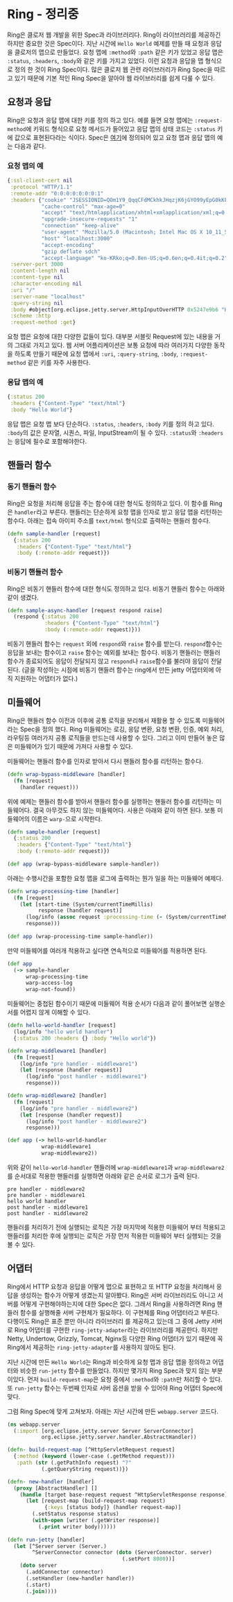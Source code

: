 # Ring - 정리중

Ring은 클로저 웹 개발을 위한 Spec과 라이브러리다. Ring이 라이브러리를 제공하긴 하지만 중요한 것은 Spec이다. 지난 시간에 `Hello World` 예제를 만들 때 요청과 응답을 클로저의 맵으로 만들었다. 요청 맵에 `:method`와 `:path` 같은 키가 있었고 응답 맵은 `:status`, `:headers`, `:body`와 같은 키를 가지고 있었다. 이런 요청과 응답을 맵 형식으로 정의 한 것이 Ring Spec이다. 많은 클로저 웹 관련 라이브러리가 Ring Spec을 따르고 있기 때문에 기본 적인 Ring Spec을 알아야 웹 라이브러리를 쉽게 다룰 수 있다.

## 요청과 응답

Ring은 요청과 응답 맵에 대한 키를 정의 하고 있다. 예를 들면 요청 맵에는 `:request-method`에 키워드 형식으로 요청 메서드가 들어있고 응답 맵의 상태 코드는 `:status` 키에 값으로 표현된다라는 식이다. Spec은 [여기](https://github.com/ring-clojure/ring/blob/master/SPEC)에 정의되어 있고 요청 맵과 응답 맵의 예는 다음과 같다.

### 요청 맵의 예
```clojure
{:ssl-client-cert nil
 :protocol "HTTP/1.1"
 :remote-addr "0:0:0:0:0:0:0:1"
 :headers {"cookie" "JSESSIONID=QOm1Y9_QqqCFdMCkhkJHqzjK6jGYO99yEpG0kKFF; XSRF-TOKEN=Jd3xsCJYWB; ring-session=3feda23c-c493-4365-b7c6-821350460a34"
           "cache-control" "max-age=0"
           "accept" "text/htmlapplication/xhtml+xmlapplication/xml;q=0.9image/webp*/*;q=0.8"
           "upgrade-insecure-requests" "1"
           "connection" "keep-alive"
           "user-agent" "Mozilla/5.0 (Macintosh; Intel Mac OS X 10_11_5) AppleWebKit/537.36 (KHTML like Gecko) Chrome/51.0.2704.103 Safari/537.36"
           "host" "localhost:3000"
           "accept-encoding"
           "gzip deflate sdch"
           "accept-language" "ko-KRko;q=0.8en-US;q=0.6en;q=0.4it;q=0.2"}
 :server-port 3000
 :content-length nil
 :content-type nil
 :character-encoding nil
 :uri "/"
 :server-name "localhost"
 :query-string nil
 :body #object[org.eclipse.jetty.server.HttpInputOverHTTP 0x5247e9b6 "HttpInputOverHTTP@5247e9b6"]
 :scheme :http
 :request-method :get}
```

요청 맵은 요청에 대한 다양한 값들이 있다. 대부분 서블릿 Request에 있는 내용을 거의 그대로 가지고 있다. 웹 서버 어플리케이션은 보통 요청에 따라 여러가지 다양한 동작을 하도록 만들기 때문에 요청 맵에서 `:uri`, `:query-string`, `:body`, `:request-method` 같은 키를 자주 사용한다.

### 응답 맵의 예
```clojure
{:status 200
 :headers {"Content-Type" "text/html"}
 :body "Hello World"}
```

응답 맵은 요청 맵 보다 단순하다. `:status`, `:headers`, `:body` 키를 정의 하고 있다. `:body`의 값은 문자열, 시퀀스, 파일, InputStream이 될 수 있다. `:status`와 `:headers`는 응답에 필수로 포함해야한다.

## 핸들러 함수

### 동기 핸들러 함수

Ring은 요청을 처리해 응답을 주는 함수에 대한 형식도 정의하고 있다. 이 함수를 Ring은 `handler`라고 부른다. 핸들러는 단순하게 요청 맵을 인자로 받고 응답 맵을 리턴하는 함수다. 아래는 접속 아이피 주소를 `text/html` 형식으로 출력하는 핸들러 함수다.

```clojure
(defn sample-handler [request]
  {:status 200
   :headers {"Content-Type" "text/html"}
   :body (:remote-addr request)})
```

### 비동기 핸들러 함수

Ring은 비동기 핸들러 함수에 대한 형식도 정의하고 있다. 비동기 핸들러 함수는 아래와 같이 생겼다.

```clojure
(defn sample-async-handler [request respond raise]
  (respond {:status 200
            :headers {"Content-Type" "text/html"}
            :body (:remote-addr request)}))
```

비동기 핸들러 함수는 `request` 외에 `respond`와 `raise` 함수를 받는다. `respond`함수는 응답을 보내는 함수이고 `raise` 함수는 예외를 보내는 함수다. 비동기 핸들러는 핸들러 함수가 종료되어도 응답이 전달되지 않고 `respond`나 `raise`함수를 불러야 응답이 전달된다. (글을 작성하는 시점에 비동기 핸들러 함수는 ring에서 만든 jetty 어댑터외에 아직 지원하는 어댑터가 없다.)

## 미들웨어

Ring은 핸들러 함수 이전과 이후에 공통 로직을 분리해서 재활용 할 수 있도록 미들웨어라는 Spec을 정의 했다. Ring 미들웨어는 로깅, 응답 변환, 요청 변환, 인증, 예외 처리, 라우팅등 여러가지 공통 로직들을 만드는데 사용할 수 있다. 그리고 이미 만들어 놓은 많은 미들웨어가 있기 때문에 가져다 사용할 수 있다.

미들웨어는 핸들러 함수를 인자로 받아서 다시 핸들러 함수를 리턴하는 함수다.

```clojure
(defn wrap-bypass-middleware [handler]
  (fn [request]
    (handler request)))
```

위에 예제는 핸들러 함수를 받아서 핸들러 함수를 실행하는 핸들러 함수를 리턴하는 미들웨어다. 결국 아무것도 하지 않는 미들웨어다.
사용은 아래와 같이 하면 된다. 보통 미들웨어의 이름은 `warp-`으로 시작한다.

```clojure
(defn sample-handler [request]
  {:status 200
   :headers {"Content-Type" "text/html"}
   :body (:remote-addr request)})
   
(def app (wrap-bypass-middleware sample-handler))
```

아래는 수행시간을 포함한 요청 맵을 로그에 출력하는 뭔가 일을 하는 미들웨어 예제다.

```clojure
(defn wrap-processing-time [handler]
  (fn [request]
    (let [start-time (System/currentTimeMillis)
          response (handler request)]
      (log/info (assoc request :processing-time (- (System/currentTimeMillis) start-time)))
      response)))
      
(def app (wrap-processing-time sample-handler))
```

만약 미들웨어를 여러개 적용하고 싶다면 연속적으로 미들웨어를 적용하면 된다.

```clojure
(def app 
  (-> sample-handler
      wrap-processing-time
      warp-access-log
      wrap-not-found))
```

미들웨어는 중첩된 함수이기 때문에 미들웨어 적용 순서가 다음과 같이 풀어보면 실행순서를 어렵지 않게 이해할 수 있다.

```clojure
(defn hello-world-handler [request]
  (log/info "hello world handler")
  {:status 200 :headers {} :body "Hello world"})

(defn wrap-middleware1 [handler]
  (fn [request]
    (log/info "pre handler - middleware1")
    (let [response (handler request)]
      (log/info "post handler - middleware1")
      response)))

(defn wrap-middleware2 [handler]
  (fn [request]
    (log/info "pre handler - middleware2")
    (let [response (handler request)]
      (log/info "post handler - middleware2")
      response)))

(def app (-> hello-world-handler
           wrap-middleware1
           wrap-middleware2))
```

위와 같이 `hello-world-handler` 핸들러에 `wrap-middleware1`과 `wrap-middleware2`를 순서대로 적용한 핸들러를 실행하면 아래와 같은 순서로 로그가 출력 된다.

```
pre handler - middleware2
pre handler - middleware1
hello world handler
post handler - middleware1
post handler - middleware2
```

핸들러를 처리하기 전에 실행되는 로직은 가장 마지막에 적용한 미들웨어 부터 적용되고 핸들러를 처리한 후에 실행되는 로직은 가장 먼저 적용한 미들웨어 부터 실행되는 것을 볼 수 있다.

## 어댑터

Ring에서 HTTP 요청과 응답을 어떻게 맵으로 표현하고 또 HTTP 요청을 처리해서 응답을 생성하는 함수가 어떻게 생겼는지 알아봤다. Ring은 서버 라이브러리도 아니고 서버를 어떻게 구현해야하는지에 대한 Spec은 없다. 그래서 Ring을 사용하려면 Ring 핸들러 함수를 실행해줄 서버 구현체가 필요하다. 이 구현체를 Ring 어댑터라고 부른다. 다행이도 Ring은 표준 뿐만 아니라 라이브러리 를 제공하고 있는데 그 중에 Jetty 서버로 Ring 어댑터를 구현한 `ring-jetty-adapter`라는 라이브러리를 제공한다. 하지만 Netty, Undertow, Grizzly, Tomcat, Nginx등 다양한 Ring 어댑터가 있기 때문에 꼭 Ring에서 제공하는 `ring-jetty-adapter`를 사용하지 않아도 된다.

지난 시간에 만든 `Hello World`는 Ring과 비슷하게 요청 맵과 응답 맵을 정의하고 어댑터와 비슷한 `run-jetty` 함수를 만들었다. 하지만 몇가지 Ring Spec과 맞지 않는 부분이있다. 먼저 `build-request-map`은 요청 중에서 `:method`와 `:path`만 처리할 수 있다. 또 `run-jetty` 함수는 두번째 인자로 서버 옵션을 받을 수 있어야 Ring 어댑터 Spec에 맞다.

그럼 Ring Spec에 맞게 고쳐보자. 아래는 지난 시간에 만든 `webapp.server` 코드다.

```clojure
(ns webapp.server
  (:import [org.eclipse.jetty.server Server ServerConnector]
           org.eclipse.jetty.server.handler.AbstractHandler))

(defn- build-request-map [^HttpServletRequest request]
  {:method (keyword (lower-case (.getMethod request)))
   :path (str (.getPathInfo request) "?"
           (.getQueryString request))})

(defn- new-handler [handler]
  (proxy [AbstractHandler] []
    (handle [target base-request request ^HttpServletResponse response]
      (let [request-map (build-request-map request)
            {:keys [status body]} (handler request-map)]
        (.setStatus response status)
        (with-open [writer (.getWriter response)]
          (.print writer body))))))
          
(defn run-jetty [handler]
  (let [^Server server (Server.)
        ^ServerConnector connector (doto (ServerConnector. server)
                                     (.setPort 8080))]
    (doto server
      (.addConnector connector)
      (.setHandler (new-handler handler))
      (.start)
      (.join))))
```











